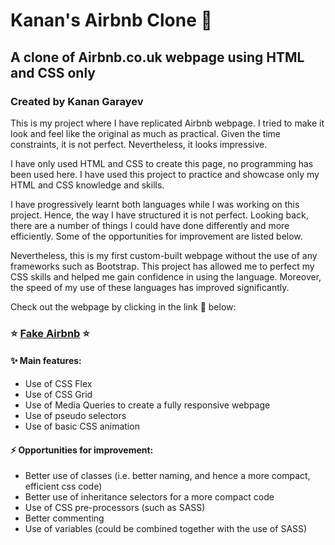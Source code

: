 # Kanan's Airbnb Clone :house_with_garden:
## A clone of Airbnb.co.uk webpage using HTML and CSS only
### Created by Kanan Garayev

This is my project where I have replicated Airbnb webpage. I tried to make it look and feel like the original as much as practical. Given the time constraints, it is not perfect. Nevertheless, it looks impressive.

I have only used HTML and CSS to create this page, no programming has been used here. I have used this project to practice and showcase only my HTML and CSS knowledge and skills. 

I have progressively learnt both languages while I was working on this project. Hence, the way I have structured it is not perfect. Looking back, there are a number of things I could have done differently and more efficiently. Some of the opportunities for improvement are listed below. 

Nevertheless, this is my first custom-built webpage without the use of any frameworks such as Bootstrap. This project has allowed me to perfect my CSS skills and helped me gain confidence in using the language. Moreover, the speed of my use of these languages has improved significantly. 

Check out the webpage by clicking in the link :link: below:

### :star: [Fake Airbnb](https://fake-airbnb-kg.netlify.app/) :star:



#### :sparkles: Main features:

* Use of CSS Flex
* Use of CSS Grid
* Use of Media Queries to create a fully responsive webpage
* Use of pseudo selectors
* Use of basic CSS animation


#### :zap: Opportunities for improvement:

* Better use of classes (i.e. better naming, and hence a more compact, efficient css code)
* Better use of inheritance selectors for a more compact code
* Use of CSS pre-processors (such as SASS)
* Better commenting
* Use of variables (could be combined together with the use of SASS)
